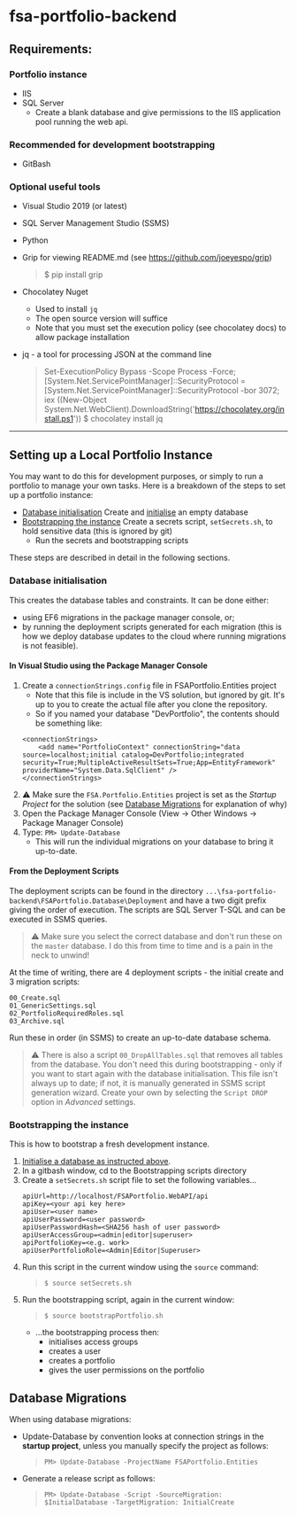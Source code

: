 # fsa-portfolio-backend

## Requirements:
### Portfolio instance
* IIS
* SQL Server
	* Create a blank database and give permissions to the IIS application pool running the web api.

### Recommended for development bootstrapping
* GitBash

### Optional useful tools
* Visual Studio 2019 (or latest)
* SQL Server Management Studio (SSMS)
* Python
* Grip for viewing README.md (see https://github.com/joeyespo/grip)

	> $ pip install grip

* Chocolatey Nuget
	* Used to install `jq`
	* The open source version will suffice
	* Note that you must set the execution policy (see chocolatey docs) to allow package installation
* jq - a tool for processing JSON at the command line
	> Set-ExecutionPolicy Bypass -Scope Process -Force; [System.Net.ServicePointManager]::SecurityProtocol = [System.Net.ServicePointManager]::SecurityProtocol -bor 3072; iex ((New-Object System.Net.WebClient).DownloadString('https://chocolatey.org/install.ps1'))
	> $ chocolatey install jq



---
## Setting up a Local Portfolio Instance
You may want to do this for development purposes, or simply to run a portfolio to manage your own tasks.
Here is a breakdown of the steps to set up a portfolio instance:
* [Database initialisation](#database-initialisation) Create and [initialise](#database-initialisation) an empty database
* [Bootstrapping the instance][bootstrap] Create a secrets script, `setSecrets.sh`, to hold sensitive data (this is ignored by git)
	* Run the secrets and bootstrapping scripts

These steps are described in detail in the following sections.


### Database initialisation
This creates the database tables and constraints. 
It can be done either:
* using EF6 migrations in the package manager console, 
or;
* by running the deployment scripts generated for each migration 
(this is how we deploy database updates to the cloud where running migrations is not feasible).


#### In Visual Studio using the Package Manager Console
1. Create a `connectionStrings.config` file in FSAPortfolio.Entities project
	* Note that this file is include in the VS solution, but ignored by git. It's up to you to create the actual file after you clone the repository.
	* So if you named your database "DevPortfolio", the contents should be something like: 
	```
	<connectionStrings>
		<add name="PortfolioContext" connectionString="data source=localhost;initial catalog=DevPortfolio;integrated security=True;MultipleActiveResultSets=True;App=EntityFramework" providerName="System.Data.SqlClient" />
	</connectionStrings>

	```
2. :warning: Make sure the `FSA.Portfolio.Entities` project is set as the *Startup Project* for the solution (see [Database Migrations](#database-migrations) for explanation of why)
3. Open the Package Manager Console (View -> Other Windows -> Package Manager Console)
4. Type: `PM> Update-Database`
	* This will run the individual migrations on your database to bring it up-to-date.


#### From the Deployment Scripts
The deployment scripts can be found in the directory `...\fsa-portfolio-backend\FSAPortfolio.Database\Deployment`
and have a two digit prefix giving the order of execution. 
The scripts are SQL Server T-SQL and can be executed in SSMS queries.

> :warning: Make sure you select the correct database and don't run these on the `master` database. I do this from time to time and is a pain in the neck to unwind!

At the time of writing, there are 4 deployment scripts - the initial create and 3 migration scripts:

```
00_Create.sql
01_GenericSettings.sql
02_PortfolioRequiredRoles.sql
03_Archive.sql
```

Run these in order (in SSMS) to create an up-to-date database schema.

> :warning: There is also a script `00_DropAllTables.sql` that removes all tables from the database. 
You don't need this during bootstrapping - only if you want to start again with the database initialisation.
This file isn't always up to date; if not, it is manually generated in SSMS script generation wizard. Create your own by selecting the `Script DROP` option in *Advanced* settings. 


### Bootstrapping the instance
[bootstrap]: #bootstrapping-the-instance "Bootstrapping the instance"
This is how to bootstrap a fresh development instance.

1. [Initialise a database as instructed above](#database-initialisation).
2. In a gitbash window, cd to the Bootstrapping scripts directory 
3. Create a `setSecrets.sh` script file to set the following variables...
	```
	apiUrl=http://localhost/FSAPortfolio.WebAPI/api
	apiKey=<your api key here>
	apiUser=<user name>
	apiUserPassword=<user password>
	apiUserPasswordHash=<SHA256 hash of user password>
	apiUserAccessGroup=<admin|editor|superuser>
	apiPortfolioKey=<e.g. work>
	apiUserPortfolioRole=<Admin|Editor|Superuser>
	```
4. Run this script in the current window using the `source` command:
	> `$ source setSecrets.sh`
5. Run the bootstrapping script, again in the current window:
	> `$ source bootstrapPortfolio.sh`
	- ...the bootstrapping process then:
		- initialises access groups
		- creates a user
		- creates a portfolio
		- gives the user permissions on the portfolio



## Database Migrations
When using database migrations:
* Update-Database by convention looks at connection strings in the **startup project**, unless you manually specify the project as follows:
	> `PM> Update-Database -ProjectName FSAPortfolio.Entities` 
* Generate a release script as follows:
	> `PM> Update-Database -Script -SourceMigration: $InitialDatabase -TargetMigration: InitialCreate`
